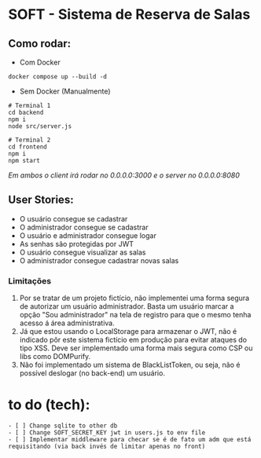 # SOFT - Sistema de Reserva de Salas

## Como rodar:

- Com Docker

```
docker compose up --build -d
```

- Sem Docker (Manualmente)
```
# Terminal 1
cd backend
npm i
node src/server.js

# Terminal 2
cd frontend
npm i
npm start
```

_Em ambos o client irá rodar no 0.0.0.0:3000 e o server no 0.0.0.0:8080_

## User Stories:

- O usuário consegue se cadastrar
- O administrador consegue se cadastrar
- O usuário e administrador consegue logar
- As senhas são protegidas por JWT
- O usuário consegue visualizar as salas
- O administrador consegue cadastrar novas salas


### Limitações

1. Por se tratar de um projeto fictício, não implementei uma forma segura de autorizar um usuário administrador. Basta um usuário marcar a opção "Sou administrador" na tela de registro para que o mesmo tenha acesso á área administrativa.
2. Já que estou usando o LocalStorage para armazenar o JWT, não é indicado pôr este sistema fictício em produção para evitar ataques do tipo XSS. Deve ser implementado uma forma mais segura como CSP ou libs como DOMPurify.
3. Não foi implementado um sistema de BlackListToken, ou seja, não é possível deslogar (no back-end) um usuário.


# to do (tech):
    - [ ] Change sqlite to other db
    - [ ] Change SOFT_SECRET_KEY jwt in users.js to env file
    - [ ] Implementar middleware para checar se é de fato um adm que está requisitando (via back invés de limitar apenas no front)